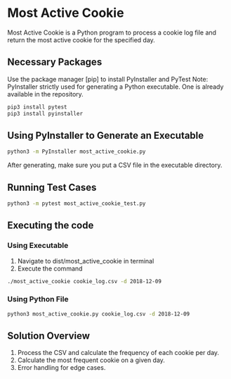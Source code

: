 # Most Active Cookie
Most Active Cookie is a Python program to process a cookie log file and return the most active cookie for the specified day.

## Necessary Packages
Use the package manager [pip] to install PyInstaller and PyTest
Note: PyInstaller strictly used for generating a Python executable. One is already available in the repository. 

```bash
pip3 install pytest
pip3 install pyinstaller 
```
## Using PyInstaller to Generate an Executable

```bash
python3 -m PyInstaller most_active_cookie.py
```
After generating, make sure you put a CSV file in the executable directory.


## Running Test Cases

```bash
python3 -m pytest most_active_cookie_test.py
```

## Executing the code

### Using Executable
1. Navigate to dist/most_active_cookie in terminal
2. Execute the command 

```bash
./most_active_cookie cookie_log.csv -d 2018-12-09
```

### Using Python File 

```bash
python3 most_active_cookie.py cookie_log.csv -d 2018-12-09
```

## Solution Overview

1. Process the CSV and calculate the frequency of each cookie per day. 
2. Calculate the most frequent cookie on a given day.
3. Error handling for edge cases.
